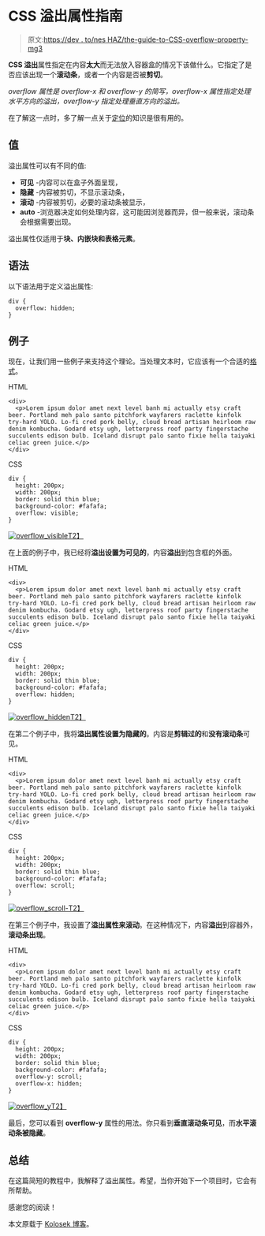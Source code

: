 # CSS 溢出属性指南

> 原文:[https://dev . to/nes HAZ/the-guide-to-CSS-overflow-property-mg3](https://dev.to/neshaz/the-guide-to-css-overflow-property-mg3)

**CSS 溢出**属性指定在内容**太大**而无法放入容器盒的情况下该做什么。它指定了是否应该出现一个**滚动条**，或者一个内容是否被**剪切**。

*overflow 属性是 overflow-x 和 overflow-y 的简写，overflow-x 属性指定处理水平方向的溢出，overflow-y 指定处理垂直方向的溢出。*

在了解这一点时，多了解一点关于[定位](https://kolosek.com/css-position-relative-vs-position-absolute/)的知识是很有用的。

## 值

溢出属性可以有不同的值:

*   **可见** -内容可以在盒子外面呈现，
*   **隐藏** -内容被剪切，不显示滚动条，
*   **滚动** -内容被剪切，必要的滚动条被显示，
*   **auto** -浏览器决定如何处理内容，这可能因浏览器而异，但一般来说，滚动条会根据需要出现。

溢出属性仅适用于**块、内嵌块和表格元素**。

## 语法

以下语法用于定义溢出属性:

```
div {
  overflow: hidden;
} 
```

## 例子

现在，让我们用一些例子来支持这个理论。当处理文本时，它应该有一个合适的[格式](https://kolosek.com/css-relative-font-size/)。

HTML

```
<div>
  <p>Lorem ipsum dolor amet next level banh mi actually etsy craft beer. Portland meh palo santo pitchfork wayfarers raclette kinfolk try-hard YOLO. Lo-fi cred pork belly, cloud bread artisan heirloom raw denim kombucha. Godard etsy ugh, letterpress roof party fingerstache succulents edison bulb. Iceland disrupt palo santo fixie hella taiyaki celiac green juice.</p>
</div> 
```

CSS

```
div {
  height: 200px;
  width: 200px;
  border: solid thin blue;
  background-color: #fafafa;
  overflow: visible;
} 
```

[![overflow_visible](../Images/dee0bda98d88f0c29d2bc20acb85099e.png)T2】](https://res.cloudinary.com/practicaldev/image/fetch/s--rNv3v5sN--/c_limit%2Cf_auto%2Cfl_progressive%2Cq_auto%2Cw_880/https://kolosek.com/content/images/2018/03/overflow_visible.png)

在上面的例子中，我已经将**溢出设置为可见的**，内容**溢出**到包含框的外面。

HTML

```
<div>
  <p>Lorem ipsum dolor amet next level banh mi actually etsy craft beer. Portland meh palo santo pitchfork wayfarers raclette kinfolk try-hard YOLO. Lo-fi cred pork belly, cloud bread artisan heirloom raw denim kombucha. Godard etsy ugh, letterpress roof party fingerstache succulents edison bulb. Iceland disrupt palo santo fixie hella taiyaki celiac green juice.</p>
</div> 
```

CSS

```
div {
  height: 200px;
  width: 200px;
  border: solid thin blue;
  background-color: #fafafa;
  overflow: hidden;
} 
```

[![overflow_hidden](../Images/17afa52d9b4ea4666679671417190401.png)T2】](https://res.cloudinary.com/practicaldev/image/fetch/s--1aHZhZaP--/c_limit%2Cf_auto%2Cfl_progressive%2Cq_auto%2Cw_880/https://kolosek.com/content/images/2018/03/overflow_hidden.png)

在第二个例子中，我将**溢出属性设置为隐藏的**。内容是**剪辑过的**和**没有滚动条**可见。

HTML

```
<div>
  <p>Lorem ipsum dolor amet next level banh mi actually etsy craft beer. Portland meh palo santo pitchfork wayfarers raclette kinfolk try-hard YOLO. Lo-fi cred pork belly, cloud bread artisan heirloom raw denim kombucha. Godard etsy ugh, letterpress roof party fingerstache succulents edison bulb. Iceland disrupt palo santo fixie hella taiyaki celiac green juice.</p>
</div> 
```

CSS

```
div {
  height: 200px;
  width: 200px;
  border: solid thin blue;
  background-color: #fafafa;
  overflow: scroll;
} 
```

[![overflow_scroll-](../Images/35e354894199fdff58f9935a46c2705a.png)T2】](https://res.cloudinary.com/practicaldev/image/fetch/s--T5Y5jv_7--/c_limit%2Cf_auto%2Cfl_progressive%2Cq_auto%2Cw_880/https://kolosek.com/content/images/2018/03/overflow_scroll-.png)

在第三个例子中，我设置了**溢出属性来滚动**。在这种情况下，内容**溢出**到容器外，**滚动条出现**。

HTML

```
<div>
  <p>Lorem ipsum dolor amet next level banh mi actually etsy craft beer. Portland meh palo santo pitchfork wayfarers raclette kinfolk try-hard YOLO. Lo-fi cred pork belly, cloud bread artisan heirloom raw denim kombucha. Godard etsy ugh, letterpress roof party fingerstache succulents edison bulb. Iceland disrupt palo santo fixie hella taiyaki celiac green juice.</p>
</div> 
```

CSS

```
div {
  height: 200px;
  width: 200px;
  border: solid thin blue;
  background-color: #fafafa;
  overflow-y: scroll;
  overflow-x: hidden;
} 
```

[![overflow_y](../Images/5cc8a21222d8c60950070c0e14f423f8.png)T2】](https://res.cloudinary.com/practicaldev/image/fetch/s--RsfuLakt--/c_limit%2Cf_auto%2Cfl_progressive%2Cq_auto%2Cw_880/https://kolosek.com/content/images/2018/03/overflow_y.png)

最后，您可以看到 **overflow-y** 属性的用法。你只看到**垂直滚动条可见**，而**水平滚动条被隐藏**。

## 总结

在这篇简短的教程中，我解释了溢出属性。希望，当你开始下一个项目时，它会有所帮助。

感谢您的阅读！

本文原载于 [Kolosek 博客](https://kolosek.com/css-overflow/?utm_source=dvt)。